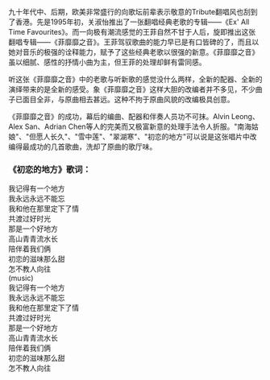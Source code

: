 

九十年代中、后期，欧美非常盛行的向歌坛前辈表示敬意的Tribute翻唱风也刮到了香港。先是1995年初，关淑怡推出了一张翻唱经典老歌的专辑——《Ex'
All Time
Favourites》。而一向极有潮流感觉的王菲自然不甘于人后，旋即推出这张翻唱专辑——《菲靡靡之音》。王菲驾驭歌曲的能力早已是有口皆碑的了，而且以她对音乐的极强的诠释能力，赋予了这些经典老歌以很强的新意。《菲靡靡之音》虽以细腻、感性的抒情小曲为主，但王菲的处理却鲜有雷同感。

听这张《菲靡靡之音》中的老歌与听新歌的感觉没什么两样，全新的配器、全新的演绎带来的是全新的感受。象《菲靡靡之音》这样大胆的改编者并不多见，不少曲子已面目全非，与原曲相去甚远。这种不拘于原曲风貌的改编极具创意。

《菲靡靡之音》的成功，幕后的编曲、配器和伴奏人员功不可抹。Alvin Leong、Alex San、Adrian
Chen等人的完美而又极富新意的处理手法令人折服。"南海姑娘"、"但愿人长久"、"雪中莲"、"翠湖寒"、"初恋的地方"可以说是这张唱片中改编得最成功的几首歌曲，洗却了原曲的歌厅味。

### 《初恋的地方》歌词：

我记得有一个地方  
我永远永远不能忘  
我和他在那里定下了情  
共渡过好时光  
那是一个好地方  
高山青青流水长  
陪伴着我们俩  
初恋的滋味那么甜  
怎不教人向往  
(music)  
我记得有一个地方  
我永远永远不能忘  
我和他在那里定下了情  
共渡过好时光  
那是一个好地方  
高山青青流水长  
陪伴着我们俩  
初恋的滋味那么甜  
怎不教人向往


